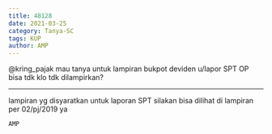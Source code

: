 ```yaml
---
title: 48128
date: 2021-03-25
category: Tanya-SC
tags: KUP
author: AMP
---
```


@kring_pajak mau tanya untuk lampiran bukpot deviden u/lapor SPT OP bisa tdk klo tdk dilampirkan?

---

lampiran yg disyaratkan untuk laporan SPT silakan bisa dilihat di lampiran per 02/pj/2019 ya

`AMP`
